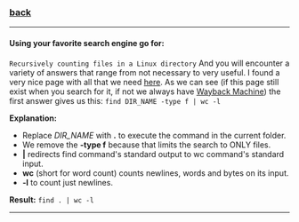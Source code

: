 ### [back](https://github.com/alaamimi/Piscine-42/tree/master/Shell/shell01)

---

#### Using your favorite search engine go for:
`Recursively counting files in a Linux directory`
And you will encounter a variety of answers that range from not necessary to
very useful. I found a very nice page with all that we need
[here](https://stackoverflow.com/questions/9157138/recursively-counting-files-in-a-linux-directory).
As we can see (if this page still exist when you search for it, if not we always
have [Wayback Machine](http://archive.org/web/web.php)) the first answer gives
us this:
`find DIR_NAME -type f | wc -l`

**Explanation:**
* Replace *DIR_NAME* with __.__ to execute the command in the current folder.
* We remove the __-type f__ because that limits the search to ONLY files.
* __|__ redirects find command's standard output to wc command's standard input.
* __wc__ (short for word count) counts newlines, words and bytes on its input.
* __-l__ to count just newlines.

**Result:**
`find . | wc -l`

---